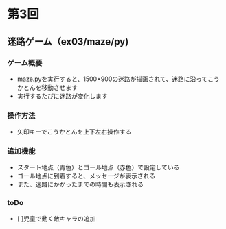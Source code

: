 # 第3回
## 迷路ゲーム（ex03/maze/py)
### ゲーム概要
- maze.pyを実行すると、1500×900の迷路が描画されて、迷路に沿ってこうかとんを移動させます
- 実行するたびに迷路が変化します
### 操作方法
- 矢印キーでこうかとんを上下左右操作する
### 追加機能
- スタート地点（青色）とゴール地点（赤色）で設定している
- ゴール地点に到着すると、メッセージが表示される
- また、迷路にかかったまでの時間も表示される
### toDo
- [ ]児童で動く敵キャラの追加